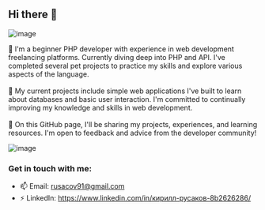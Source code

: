 ## Hi there 👋

![image](https://github.com/RusakoFF-PHP/RusakoFF-PHP/assets/174330570/6652af78-0619-4f4c-a6c0-4a2658975269)

🌱 I'm a beginner PHP developer with experience in web development freelancing platforms. Currently diving deep into PHP and API. I've completed several pet projects to practice my skills and explore various aspects of the language. <br>
<br>
🔭 My current projects include simple web applications I've built to learn about databases and basic user interaction. I'm committed to continually improving my knowledge and skills in web development.<br>
<br>
💬 On this GitHub page, I'll be sharing my projects, experiences, and learning resources. I'm open to feedback and advice from the developer community!

![image](https://github.com/RusakoFF-PHP/RusakoFF-PHP/assets/174330570/9d4f11ba-9c90-4862-b17a-bb5fe138e5a7)


### Get in touch with me:
- 📫 Email: rusacov91@gmail.com
- ⚡ LinkedIn: https://www.linkedin.com/in/кирилл-русаков-8b2626286/

<!--
**RusakoFF-PHP/RusakoFF-PHP** is a ✨ _special_ ✨ repository because its `README.md` (this file) appears on your GitHub profile.

Here are some ideas to get you started:

- 🔭 I’m currently working on ...
- 🌱 I’m currently learning ...
- 👯 I’m looking to collaborate on ...
- 🤔 I’m looking for help with ...
- 💬 Ask me about ...
- 📫 How to reach me: ...
- 😄 Pronouns: ...
- ⚡ Fun fact: ...
-->
